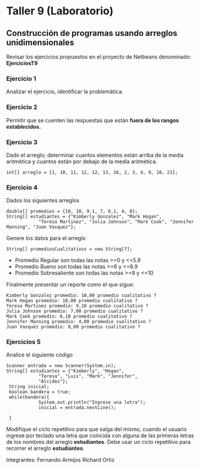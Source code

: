 # Taller 9 (Laboratorio)
## Construcción de programas usando arreglos unidimensionales

Revisar los ejercicios propuestos en el proyecto de Netbeans denominado: **EjerciciosT9**

### Ejercicio 1
Analizar el ejercicio, identificar la problemática.

### Ejercicio 2
Permitir que se cuenten las respuestas que están **fuera de los rangos establecidos.**

### Ejercicio 3
Dado el arreglo; determinar cuantos elementos están arriba de la media aritmética y cuantos están por debajo de la medía aritmética.
```
int[] arreglo = {1, 10, 11, 12, 12, 13, 16, 2, 3, 4, 9, 10, 21};
```

### Ejercicio 4
Dados los siguientes arreglos
```
double[] promedios = {10, 10, 9.1, 7, 6.1, 4, 8};
String[] estudiantes = {"Kimberly Gonzalez", "Mark Hogan",
            "Teresa Martinez", "Julia Johnson", "Mark Cook", "Jennifer Manning", "Juan Vasquez"};
```

Genere  los datos para el arreglo
```
String[] promediosCualitativos = new String[7];

```
* Promedio Regular son todas las notas >=0 y <=5.9
* Promedio Bueno son todas las notas >=6 y <=8.9
* Promedio Sobresaliente son todas las notas >=9 y <=10

Finalmente presentar un reporte como el que sigue:

```
Kimberly Gonzalez promedio: 10,00 promedio cualitativo ?
Mark Hogan promedio: 10,00 promedio cualitativo ?
Teresa Martinez promedio: 9,10 promedio cualitativo ?
Julia Johnson promedio: 7,00 promedio cualitativo ?
Mark Cook promedio: 6,10 promedio cualitativo ?
Jennifer Manning promedio: 4,00 promedio cualitativo ?
Juan Vasquez promedio: 8,00 promedio cualitativo ?
```

### Ejercicios 5
Analice el siguiente código
```
Scanner entrada = new Scanner(System.in);
String[] estudiantes = {"Kimberly", "Hogan",
            "Teresa", "Luis", "Mark", "Jennifer",
            "Alcides"};
 String inicial;
 boolean bandera = true;
 while(bandera){
            System.out.println("Ingrese una letra");
            inicial = entrada.nextLine();

 }
```
Modifique el ciclo repetitivo para que salga del mismo, cuando el usuario ingrese por teclado una letra que coincida con alguna de las primeras letras de los nombres del arreglo **estudiantes**. Debe usar un ciclo repetitivo para recorrer el arreglo **estudiantes**.

Integrantes: 
Fernando Armijos 
Richard Ortiz 
